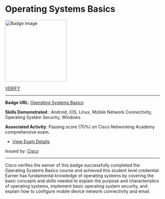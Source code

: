# __Operating Systems Basics__
<a href='#'>
<img alt='Badge Image' width='200px' src='https://images.credly.com/images/dcdf1a3c-2594-4f4c-a33a-050b4bca58b5/image.png'></a>

 [VERIFY](https://www.credly.com/badges/846efe52-4389-49bd-9e3f-08218e798ab5/public_url)

---

**Badge URL**: [Operating Systems Basics](https://www.credly.com/org/cisco/badge/operating-systems-basics)

**Skills Demonstrated** : Android, iOS, Linux, Mobile Network Connectivity, Operating System Security, Windows

**Associated Activity**: Passing score (70%) on Cisco Networking Academy comprehensive exam.
- [View Exam Details](None)

Issued by: [Cisco](https://www.credly.com/org/cisco)

---

Cisco verifies the earner of this badge successfully completed the Operating Systems Basics course and achieved this student level credential. Earner has fundamental knowledge of operating systems by covering the basic concepts and skills needed to explain the purpose and characteristics of operating systems, implement basic operating system security, and explain how to configure mobile device network connectivity and email.

